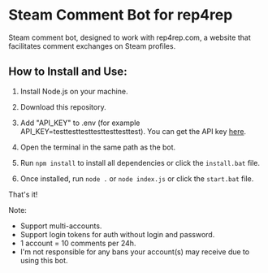 # Steam Comment Bot for rep4rep

Steam comment bot, designed to work with rep4rep.com, a website that facilitates comment exchanges on Steam profiles.

## How to Install and Use:

1. Install Node.js on your machine.

2. Download this repository.

3. Add "API_KEY" to .env (for example API_KEY=testtesttesttesttesttesttest). You can get the API key [here](https://rep4rep.com/user/settings/).

4. Open the terminal in the same path as the bot.

5. Run `npm install` to install all dependencies or click the `install.bat` file.

6. Once installed, run `node .` or `node index.js` or click the `start.bat` file.

That's it!

Note:
- Support multi-accounts.
- Support login tokens for auth without login and password.
- 1 account = 10 comments per 24h.
- I'm not responsible for any bans your account(s) may receive due to using this bot.

